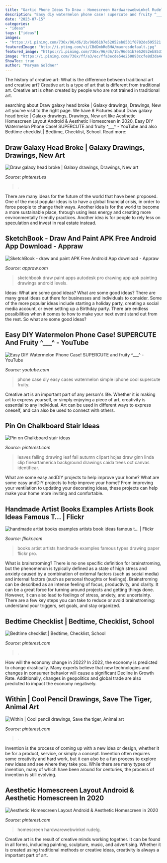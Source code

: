 ```yaml
---
title: "Gartic Phone Ideas To Draw - Homescreen Hardwarewebwinkel Rudelg"
description: "Easy diy watermelon phone case! supercute and fruity ^___^"
date: "2023-07-15"
categories:
- "ideas"
tags: ["ideas"]
images:
- "https://i.pinimg.com/736x/96/d6/1b/96d61b7e52052eb8531f0782de595521.jpg"
featuredImage: "http://i.ytimg.com/vi/CBdDmbReBHA/maxresdefault.jpg"
featured_image: "https://i.pinimg.com/736x/96/d6/1b/96d61b7e52052eb8531f0782de595521.jpg"
image: "https://i.pinimg.com/736x/ff/a3/ec/ffa3ecde54e250893ccfe8d3da4e413e--leaf-drawing-leaf-art.jpg"
ShowToc: true
author: "Maryam Goldner"
---
```



The history of creative art: What is the difference between traditional art and creative art?
Creative art is a type of art that is different from traditional art. Creative art is often created by people who are not trained in traditional art.

	

		
searching about Draw galaxy head broke | Galaxy drawings, Drawings, New art you've visit to the right page. We have 8 Pictures about Draw galaxy head broke | Galaxy drawings, Drawings, New art like Aesthetic Homescreen Layout Android &amp; Aesthetic Homescreen in 2020, Easy DIY Watermelon Phone Case! SUPERCUTE and fruity ^___^ - YouTube and also Bedtime checklist | Bedtime, Checklist, School. Read more:
		
    
## Draw Galaxy Head Broke | Galaxy Drawings, Drawings, New Art

<img loading=lazy src="https://i.pinimg.com/736x/96/d6/1b/96d61b7e52052eb8531f0782de595521.jpg" onerror="this.onerror=null;this.src='https://tse1.mm.bing.net/th?id=OIP.ZVyh2loHUn8sxIorD8ab8QHaJ3&amp;pid=15.1';" alt="Draw galaxy head broke | Galaxy drawings, Drawings, New art">

_Source: pinterest.es_

>. 

	

There are many ideas for the future of the world that have been proposed. One of the most popular ideas is to have a global financial crisis, in order to force people to change their ways. Another idea is for the world to become a more sustainable place, through using less energy and creating more environmentally friendly practices. Another idea is for people to rely less on speculation and invest in real estate instead.

    
## SketchBook - Draw And Paint APK Free Android App Download - Appraw

<img loading=lazy src="https://i.cdnraw.com/previews/downloads/d/f/g/p-sketchbook-draw-and-paint-fGsgMMT2Ja-3.jpg" onerror="this.onerror=null;this.src='https://tse3.mm.bing.net/th?id=OIP.1f_34fUxS8QIti-SUssKMAHaL2&amp;pid=15.1';" alt="SketchBook - draw and paint APK Free Android App download - Appraw">

_Source: appraw.com_

>sketchbook draw paint apps autodesk pro drawing app apk painting drawings android levels. 

	

Ideas: What are some good ideas?
What are some good ideas?
There are many great ideas out there for businesses and individuals to consider. Some of the more popular ideas include starting a holiday party, creating a social media account, or even setting up a Birthday party. There are endless possibilities when it comes to how to make your next event stand out from the rest. So what are some good ideas?

    
## Easy DIY Watermelon Phone Case! SUPERCUTE And Fruity ^___^ - YouTube

<img loading=lazy src="http://i.ytimg.com/vi/CBdDmbReBHA/maxresdefault.jpg" onerror="this.onerror=null;this.src='https://tse4.mm.bing.net/th?id=OIP.CpU6uPhs9JThamtUBXPYjAHaEK&amp;pid=15.1';" alt="Easy DIY Watermelon Phone Case! SUPERCUTE and fruity ^___^ - YouTube">

_Source: youtube.com_

>phone case diy easy cases watermelon simple iphone cool supercute fruity. 

	

Creative art is an important part of any person's life. Whether it is making art to express yourself, or simply enjoying a piece of art, creativity is essential to any individual. Art can be used in different ways to express oneself, and can also be used to connect with others.

    
## Pin On Chalkboard Stair Ideas

<img loading=lazy src="https://i.pinimg.com/736x/ff/a3/ec/ffa3ecde54e250893ccfe8d3da4e413e--leaf-drawing-leaf-art.jpg" onerror="this.onerror=null;this.src='https://tse2.mm.bing.net/th?id=OIP.1sIWW5P4ow7HVktT44Ra7gHaKN&amp;pid=15.1';" alt="Pin on Chalkboard stair ideas">

_Source: pinterest.com_

>leaves falling drawing leaf fall autumn clipart hojas draw ginn linda clip fineartamerica background drawings caída trees oct canvas identificar. 

	

What are some easy andDIY projects to help improve your home?
What are some easy andDIY projects to help improve your home? From improving your ventilation to updating your decorating ideas, these projects can help make your home more inviting and comfortable.

    
## Handmade Artist Books Examples Artists Book Ideas Famous T… | Flickr

<img loading=lazy src="https://live.staticflickr.com/1845/43308804855_cddaca63da_b.jpg" onerror="this.onerror=null;this.src='https://tse1.mm.bing.net/th?id=OIP.azBf6E6cevsQOViSfqbrLAHaEs&amp;pid=15.1';" alt="handmade artist books examples artists book ideas famous t… | Flickr">

_Source: flickr.com_

>books artist artists handmade examples famous types drawing paper flickr pro. 

	

What is brainstroming?
There is no one specific definition for brainstroming, but the phenomenon is typically defined as a state of high stress and anxiety caused by a combination of external factors (such as social media) and internal factors (such as personal thoughts or feelings). Brainstroming can be described as an intense feeling of focus, productivity, and clarity. It can be a great force for turning around projects and getting things done. However, it can also lead to feelings of stress, anxiety, and uncertainty. There are a few key steps you can take to reduce or avoid brainstroming: understand your triggers, set goals, and stay organized.

    
## Bedtime Checklist | Bedtime, Checklist, School

<img loading=lazy src="https://i.pinimg.com/736x/a9/60/c8/a960c898b4b249c36d70124bf57a2001--bedtime.jpg" onerror="this.onerror=null;this.src='https://tse1.mm.bing.net/th?id=OIP.HUAwESGXpjIpujCHMqv4yQHaNK&amp;pid=15.1';" alt="Bedtime checklist | Bedtime, Checklist, School">

_Source: pinterest.com_

>. 

	

How will the economy change in 2022?
In 2022, the economy is predicted to change drastically. Many experts believe that new technologies and changes in consumer behavior will cause a significant Decline in Growth Rate. Additionally, changes in geopolitics and global trade are also predicted to impact the economy negatively.

    
## Within | Cool Pencil Drawings, Save The Tiger, Animal Art

<img loading=lazy src="https://i.pinimg.com/736x/4c/b0/0b/4cb00bfbfedd41745be1483262093ec2--tyger.jpg" onerror="this.onerror=null;this.src='https://tse1.mm.bing.net/th?id=OIP.q5Mvpeq79p1XDp7YJ7RkNAHaFj&amp;pid=15.1';" alt="Within | Cool pencil drawings, Save the tiger, Animal art">

_Source: pinterest.com_

>. 

	

Invention is the process of coming up with a new idea or design, whether it be for a product, service, or simply a concept. Invention often requires some creativity and hard work, but it can also be a fun process to explore new ideas and see where they take you. While there are many types of invention, many of which have been around for centuries, the process of invention is still evolving.

    
## Aesthetic Homescreen Layout Android &amp; Aesthetic Homescreen In 2020

<img loading=lazy src="https://i.pinimg.com/736x/da/af/e6/daafe6c6c46e85304d55ddb15d91b39e.jpg" onerror="this.onerror=null;this.src='https://tse2.mm.bing.net/th?id=OIP.xGoxMplmm7GuteTxlUddxAHaNK&amp;pid=15.1';" alt="Aesthetic Homescreen Layout Android &amp; Aesthetic Homescreen in 2020">

_Source: pinterest.com_

>homescreen hardwarewebwinkel rudelg. 

	

Creative art is the result of creative minds working together. It can be found in all forms, including painting, sculpture, music, and advertising. Whether it is created using traditional methods or creative ideas, creativity is always a important part of art.


